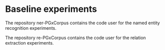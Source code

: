 # Baseline experiments

The repository ner-PGxCorpus contains the code user for the named entity recognition experiments.

The repository re-PGxCorpus contains the code user for the relation extraction experiments.